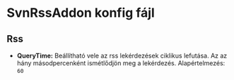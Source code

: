 # SvnRssAddon konfig fájl

## Rss

* **QueryTime:** Beállítható vele az rss lekérdezések ciklikus lefutása. Az az hány másodpercenként ismétlődjön meg a lekérdezés. Alapértelmezés: `60`
